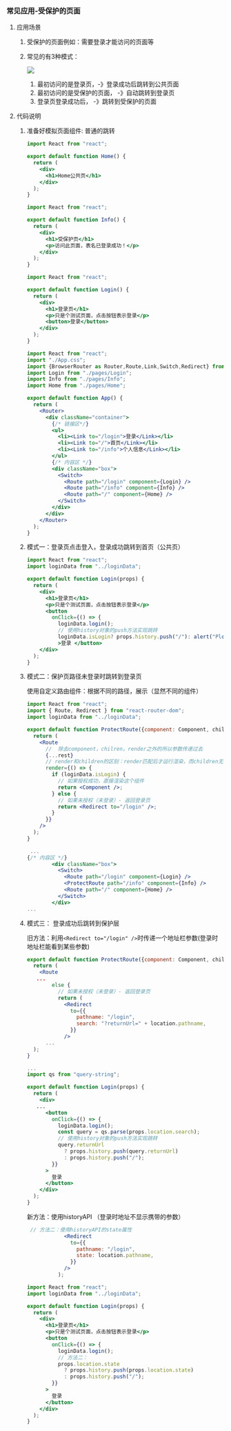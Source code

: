 ### 常见应用-受保护的页面

1. 应用场景

    1. 受保护的页面例如：需要登录才能访问的页面等

    2. 常见的有3种模式：

        ![](assets/31.png)

        1. 最初访问的是登录页，-》登录成功后跳转到公共页面
        2. 最初访问的是受保护的页面， -》自动跳转到登录页
        3. 登录页登录成功后， -》跳转到受保护的页面

2. 代码说明

    1. 准备好模拟页面组件: 普通的跳转

        ```jsx
        import React from "react";
        
        export default function Home() {
          return (
            <div>
              <h1>Home公共页</h1>
            </div>
          );
        }
        ```
        
        ```jsx
        import React from "react";
        
        export default function Info() {
          return (
            <div>
              <h1>受保护页</h1>
              <p>访问此页面，表名已登录成功！</p>
            </div>
          );
        }
        ```
        
        ```jsx
        import React from "react";
        
        export default function Login() {
          return (
            <div>
              <h1>登录页</h1>
              <p>只是个测试页面，点击按钮表示登录</p>
              <button>登录</button>
            </div>
          );
        }
        ```
        
        ```jsx
        import React from "react";
        import "./App.css";
        import {BrowserRouter as Router,Route,Link,Switch,Redirect} from "react-router-dom";
        import Login from "./pages/Login";
        import Info from "./pages/Info";
        import Home from "./pages/Home";
        
        export default function App() {
          return (
            <Router>
              <div className="container">
                {/* 链接区*/}
                <ul>
                  <li><Link to="/login">登录</Link></li>
                  <li><Link to="/">首页</Link></li>
                  <li><Link to="/info">个人信息</Link></li>
                </ul>
                {/* 内容区 */}
                <div className="box">
                  <Switch>
                    <Route path="/login" component={Login} />
                    <Route path="/info" component={Info} />
                    <Route path="/" component={Home} />
                  </Switch>
                </div>
              </div>
            </Router>
          );
        }
        ```
        
    1. 模式一：登录页点击登入，登录成功跳转到首页（公共页）

        ```jsx
        import React from "react";
        import loginData from "../loginData";
        
        export default function Login(props) {
          return (
            <div>
              <h1>登录页</h1>
              <p>只是个测试页面，点击按钮表示登录</p>
              <button
                onClick={() => {
                  loginData.login();
                  // 使用history对象的push方法实现跳转
                  loginData.isLogin? props.history.push("/"): alert("Please login again");}}
                  >登录 </button>
            </div>
          );
        }
        ```
        
        
        
    1. 模式二：保护页路径未登录时跳转到登录页

        使用自定义路由组件：根据不同的路径，展示（显然不同的组件）
        
        ```jsx
        import React from "react";
        import { Route, Redirect } from "react-router-dom";
        import loginData from "../loginData";
        
        export default function ProtectRoute({component: Component, chilren, render, ...rest}) {
          return (
            <Route
              //  除去component，chilren，render之外的所以参数传递过去
              {...rest}
              // render和children的区别：render匹配后才运行渲染，而children无论匹配与否都会运行
              render={() => {
                if (loginData.isLogin) {
                  // 如果授权成功，直接渲染这个组件
                  return <Component />;
                } else {
                  // 如果未授权（未登录）- 返回登录页
                  return <Redirect to="/login" />;
                }
              }}
            />
          );
        }
        ```
        
        ```jsx
         ...
        {/* 内容区 */}
                <div className="box">
                  <Switch>
                    <Route path="/login" component={Login} />
                    <ProtectRoute path="/info" component={Info} />
                    <Route path="/" component={Home} />
                  </Switch>
                </div>
        ...
        ```
        
    1. 模式三： 登录成功后跳转到保护层

        旧方法：利用`<Redirect to="/login" />`时传递一个地址栏参数(登录时地址栏能看到某些参数)
        
        ```jsx
        export default function ProtectRoute({component: Component, chilren, render, ...rest}) {
          return (
            <Route
           ...
                else {
                  // 如果未授权（未登录）- 返回登录页
                  return (
                    <Redirect
                      to={{
                        pathname: "/login",
                        search: "?returnUrl=" + location.pathname,
                      }}
                    />
              ...
          );
        }
        ```
        
        ```jsx
        ...
        import qs from "query-string";
        
        export default function Login(props) {
          return (
            <div>
           ...
              <button
                onClick={() => {
                  loginData.login();
                  const query = qs.parse(props.location.search);
                  // 使用history对象的push方法实现跳转
                  query.returnUrl
                    ? props.history.push(query.returnUrl)
                    : props.history.push("/");
                }}
              >
                登录
              </button>
            </div>
          );
        }
        
        ```
        
        
        
        新方法：使用historyAPI （登录时地址不显示携带的参数）
        
         ```jsx
          // 方法二：使用historyAPI的state属性
                     <Redirect
                       to={{
                         pathname: "/login",
                         state: location.pathname,
                       }}
                     />
                   );
         ```
        
        ```jsx
        import React from "react";
        import loginData from "../loginData";
        
        export default function Login(props) {
          return (
            <div>
              <h1>登录页</h1>
              <p>只是个测试页面，点击按钮表示登录</p>
              <button
                onClick={() => {
                  loginData.login();
                  // 方法二：
                  props.location.state
                    ? props.history.push(props.location.state)
                    : props.history.push("/");
                }}
              >
                登录
              </button>
            </div>
          );
        }
        
        ```
        
        
        
        
















